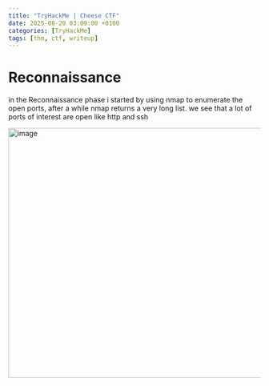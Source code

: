 ```yaml
---
title: "TryHackMe | Cheese CTF"
date: 2025-08-20 03:00:00 +0100
categories: [TryHackMe]
tags: [thm, ctf, writeup]
---
```


# Reconnaissance

in the Reconnaissance phase i started by using nmap to enumerate the open ports, after a while nmap returns a very long list.
we see that a lot of ports of interest are open like http and ssh

<img width="634" height="499" alt="image" src="https://github.com/user-attachments/assets/d8ba15e1-ca3c-4d96-aae1-2ead76b33de0" />

